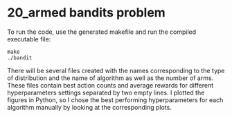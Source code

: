 # 20_armed bandits problem

To run the code, use the generated makefile and run the compiled executable file:
```
make
./bandit
```

There will be several files created with the names corresponding to the type of distribution and the name of algorithm as well as the number of arms. These files contain best action counts and average rewards for different hyperparameters settings separated by two empty lines. I plotted the figures in Python, so I chose the best performing hyperparameters for each algorithm manually by looking at the corresponding plots.

